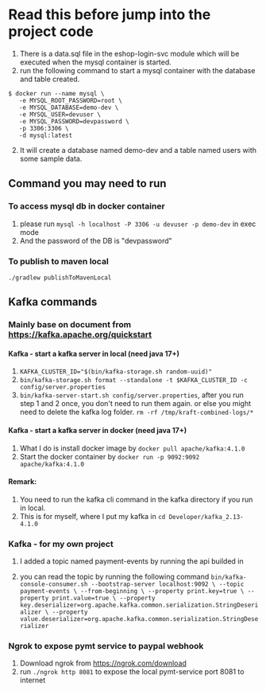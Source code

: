 # Read this before jump into the project code
1. There is a data.sql file in the eshop-login-svc module which will be executed when the mysql container is started. 
2. run the following command to start a mysql container with the database and table created.
```
$ docker run --name mysql \
   -e MYSQL_ROOT_PASSWORD=root \
   -e MYSQL_DATABASE=demo-dev \
   -e MYSQL_USER=devuser \
   -e MYSQL_PASSWORD=devpassword \
   -p 3306:3306 \
   -d mysql:latest
```
2. It will create a database named demo-dev and a table named users with some sample data.


## Command you may need to run
### To access mysql db in docker container
1. please run ```mysql -h localhost -P 3306 -u devuser -p demo-dev``` in exec mode
2. And the password of the DB is "devpassword"


### To publish to maven local
```./gradlew publishToMavenLocal```

## Kafka commands
### Mainly base on document from https://kafka.apache.org/quickstart
#### Kafka - start a kafka server in local (need java 17+)
1. ```KAFKA_CLUSTER_ID="$(bin/kafka-storage.sh random-uuid)" ```
2. ```bin/kafka-storage.sh format --standalone -t $KAFKA_CLUSTER_ID -c config/server.properties```
3. ```bin/kafka-server-start.sh config/server.properties```, 
after you run step 1 and 2 once, you don't need to run them again. or else you might need to delete the kafka log folder. ```rm -rf /tmp/kraft-combined-logs/*```

#### Kafka - start a kafka server in docker (need java 17+)
1. What I do is install docker image by ```docker pull apache/kafka:4.1.0```
2. Start the docker container by ```docker run -p 9092:9092 apache/kafka:4.1.0```
#### Remark:
1. You need to run the kafka cli command in the kafka directory if you run in local.
2. This is for myself, where I put my kafka in 
```cd Developer/kafka_2.13-4.1.0```

### Kafka - for my own project
1. I added a topic named payment-events by running the api builded in 

2. you can read the topic by running the following command
``bin/kafka-console-consumer.sh --bootstrap-server localhost:9092 \
--topic payment-events \
--from-beginning \
--property print.key=true \
--property print.value=true \
--property key.deserializer=org.apache.kafka.common.serialization.StringDeserializer \
--property value.deserializer=org.apache.kafka.common.serialization.StringDeserializer``


### Ngrok to expose pymt service to paypal webhook
1. Download ngrok from https://ngrok.com/download
2. run ```./ngrok http 8081``` to expose the local pymt-service port 8081 to internet
